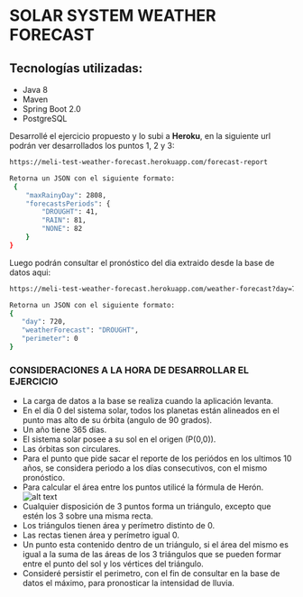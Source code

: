 # SOLAR SYSTEM WEATHER FORECAST
## Tecnologías utilizadas:
- Java 8
- Maven
- Spring Boot 2.0
- PostgreSQL



Desarrollé el ejercicio propuesto y lo subi a **Heroku**, en la siguiente url podrán ver desarrollados los puntos 1, 2 y 3:
```sh 
https://meli-test-weather-forecast.herokuapp.com/forecast-report

Retorna un JSON con el siguiente formato:
 {
    "maxRainyDay": 2808,
    "forecastsPeriods": {
        "DROUGHT": 41,
        "RAIN": 81,
        "NONE": 82
    }
}
 ```



 Luego podrán consultar el pronóstico del dia extraido desde la base de datos aqui:

 ```sh
 https://meli-test-weather-forecast.herokuapp.com/weather-forecast?day=720

Retorna un JSON con el siguiente formato:
{
    "day": 720,
    "weatherForecast": "DROUGHT",
    "perimeter": 0
}
 ```



 ### CONSIDERACIONES A LA HORA DE DESARROLLAR EL EJERCICIO
 - La carga de datos a la base se realiza cuando la aplicación levanta.
- En el día 0 del sistema solar, todos los planetas están alineados en el punto mas alto de su órbita (angulo de 90 grados).
- Un año tiene 365 días.
- El sistema solar posee a su sol en el origen (P(0,0)).
- Las órbitas son circulares.
- Para el punto que pide sacar el reporte de los periódos en los ultimos 10 años, se considera periodo a los días consecutivos, con el mismo pronóstico.
- Para calcular el área entre los puntos utilicé la fórmula de Herón.
![alt text](https://wikimedia.org/api/rest_v1/media/math/render/svg/8c6e2cf6555dd752b998056819dfec3c1a068422)
- Cualquier disposición de 3 puntos forma un triángulo, excepto que estén los 3 sobre una misma recta.
- Los triángulos tienen área y perímetro distinto de 0.
- Las rectas tienen área y perímetro igual 0.
- Un punto esta contenido dentro de un triángulo, si el área del mismo es igual a la suma de las áreas de los 3 triángulos que se pueden formar entre el punto del sol y los vértices del triángulo.
- Consideré persistir el perimetro, con el fin de consultar en la base de datos el máximo, para pronosticar la intensidad de lluvia.
